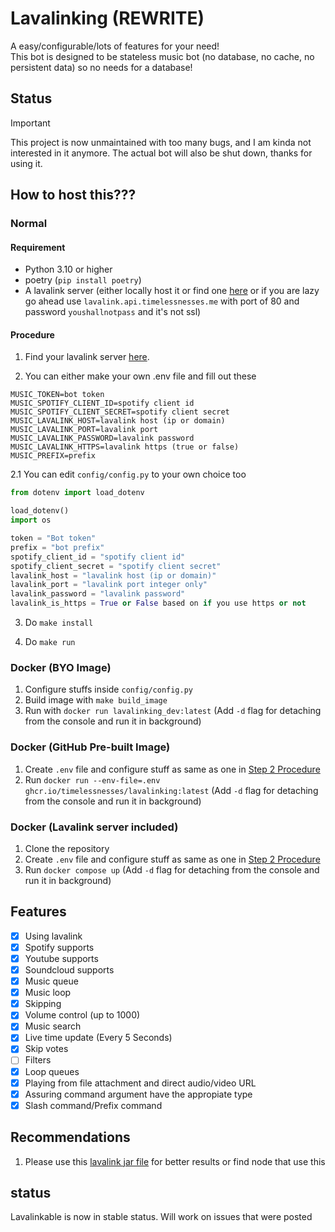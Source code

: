 # Lavalinking (REWRITE)

A easy/configurable/lots of features for your need!  
This bot is designed to be stateless music bot (no database, no cache, no persistent data) so no needs for a database!

## Status

> [!IMPORTANT]
> This project is now unmaintained with too many bugs, and I am kinda not interested in it anymore. The actual bot will also be shut down, thanks for using it.

## How to host this???

### Normal

#### Requirement

- Python 3.10 or higher
- poetry (`pip install poetry`)
- A lavalink server (either locally host it or find one [here](https://lavalink.darrennathanael.com/) or if you are lazy go ahead use `lavalink.api.timelessnesses.me` with port of 80 and password `youshallnotpass` and it's not ssl)

#### Procedure

1. Find your lavalink server [here](https://lavalink.darrennathanael.com/).

2. You can either make your own .env file and fill out these

```env
MUSIC_TOKEN=bot token
MUSIC_SPOTIFY_CLIENT_ID=spotify client id
MUSIC_SPOTIFY_CLIENT_SECRET=spotify client secret
MUSIC_LAVALINK_HOST=lavalink host (ip or domain)
MUSIC_LAVALINK_PORT=lavalink port
MUSIC_LAVALINK_PASSWORD=lavalink password
MUSIC_LAVALINK_HTTPS=lavalink https (true or false)
MUSIC_PREFIX=prefix
```

2.1 You can edit `config/config.py` to your own choice too

```py
from dotenv import load_dotenv

load_dotenv()
import os

token = "Bot token"
prefix = "bot prefix"
spotify_client_id = "spotify client id"  
spotify_client_secret = "spotify client secret"
lavalink_host = "lavalink host (ip or domain)"
lavalink_port = "lavalink port integer only"
lavalink_password = "lavalink password"
lavalink_is_https = True or False based on if you use https or not
```

3. Do `make install`

4. Do `make run`

### Docker (BYO Image)

1. Configure stuffs inside `config/config.py`
2. Build image with `make build_image`
3. Run with `docker run lavalinking_dev:latest` (Add `-d` flag for detaching from the console and run it in background)

### Docker (GitHub Pre-built Image)

1. Create `.env` file and configure stuff as same as one in [Step 2 Procedure](#procedure)
2. Run `docker run --env-file=.env ghcr.io/timelessnesses/lavalinking:latest` (Add `-d` flag for detaching from the console and run it in background)

### Docker (Lavalink server included)

1. Clone the repository
2. Create `.env` file and configure stuff as same as one in [Step 2 Procedure](#procedure)
3. Run `docker compose up` (Add `-d` flag for detaching from the console and run it in background)

## Features

- [x] Using lavalink
- [x] Spotify supports
- [x] Youtube supports
- [x] Soundcloud supports
- [x] Music queue
- [x] Music loop
- [x] Skipping
- [x] Volume control (up to 1000)
- [x] Music search
- [x] Live time update (Every 5 Seconds)
- [x] Skip votes
- [ ] Filters
- [x] Loop queues
- [x] Playing from file attachment and direct audio/video URL
- [x] Assuring command argument have the appropiate type
- [x] Slash command/Prefix command

## Recommendations
1. Please use this [lavalink jar file](https://github.com/davidffa/lavalink) for better results or find node that use this

## status
Lavalinkable is now in stable status. Will work on issues that were posted
